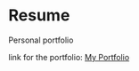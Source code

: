 # Resume

Personal portfolio

link for the portfolio: [My Portfolio](https://megharth.github.io/resume)
